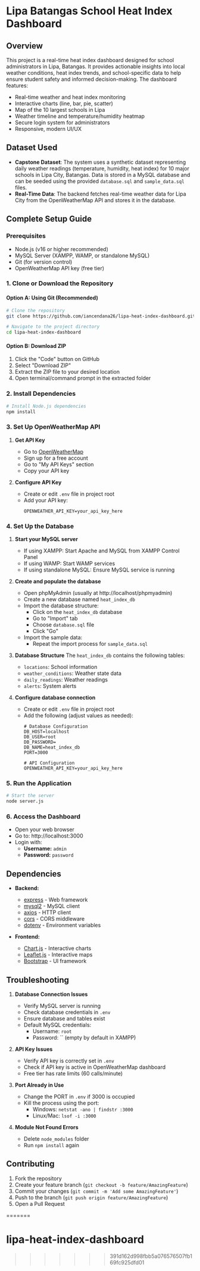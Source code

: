 # Lipa Batangas School Heat Index Dashboard

## Overview
This project is a real-time heat index dashboard designed for school administrators in Lipa, Batangas. It provides actionable insights into local weather conditions, heat index trends, and school-specific data to help ensure student safety and informed decision-making. The dashboard features:
- Real-time weather and heat index monitoring
- Interactive charts (line, bar, pie, scatter)
- Map of the 10 largest schools in Lipa
- Weather timeline and temperature/humidity heatmap
- Secure login system for administrators
- Responsive, modern UI/UX

## Dataset Used
- **Capstone Dataset**: The system uses a synthetic dataset representing daily weather readings (temperature, humidity, heat index) for 10 major schools in Lipa City, Batangas. Data is stored in a MySQL database and can be seeded using the provided `database.sql` and `sample_data.sql` files.
- **Real-Time Data**: The backend fetches real-time weather data for Lipa City from the OpenWeatherMap API and stores it in the database.

## Complete Setup Guide

### Prerequisites
- Node.js (v16 or higher recommended)
- MySQL Server (XAMPP, WAMP, or standalone MySQL)
- Git (for version control)
- OpenWeatherMap API key (free tier)

### 1. Clone or Download the Repository
#### Option A: Using Git (Recommended)
```bash
# Clone the repository
git clone https://github.com/iancendana26/lipa-heat-index-dashboard.git

# Navigate to the project directory
cd lipa-heat-index-dashboard
```

#### Option B: Download ZIP
1. Click the "Code" button on GitHub
2. Select "Download ZIP"
3. Extract the ZIP file to your desired location
4. Open terminal/command prompt in the extracted folder

### 2. Install Dependencies
```bash
# Install Node.js dependencies
npm install
```

### 3. Set Up OpenWeatherMap API
1. **Get API Key**
   - Go to [OpenWeatherMap](https://openweathermap.org/)
   - Sign up for a free account
   - Go to "My API Keys" section
   - Copy your API key

2. **Configure API Key**
   - Create or edit `.env` file in project root
   - Add your API key:
     ```env
     OPENWEATHER_API_KEY=your_api_key_here
     ```

### 4. Set Up the Database
1. **Start your MySQL server**
   - If using XAMPP: Start Apache and MySQL from XAMPP Control Panel
   - If using WAMP: Start WAMP services
   - If using standalone MySQL: Ensure MySQL service is running

2. **Create and populate the database**
   - Open phpMyAdmin (usually at http://localhost/phpmyadmin)
   - Create a new database named `heat_index_db`
   - Import the database structure:
     - Click on the `heat_index_db` database
     - Go to "Import" tab
     - Choose `database.sql` file
     - Click "Go"
   - Import the sample data:
     - Repeat the import process for `sample_data.sql`

3. **Database Structure**
   The `heat_index_db` contains the following tables:
   - `locations`: School information
   - `weather_conditions`: Weather state data
   - `daily_readings`: Weather readings
   - `alerts`: System alerts

4. **Configure database connection**
   - Create or edit `.env` file in project root
   - Add the following (adjust values as needed):
     ```env
     # Database Configuration
     DB_HOST=localhost
     DB_USER=root
     DB_PASSWORD=
     DB_NAME=heat_index_db
     PORT=3000

     # API Configuration
     OPENWEATHER_API_KEY=your_api_key_here
     ```

### 5. Run the Application
```bash
# Start the server
node server.js
```

### 6. Access the Dashboard
- Open your web browser
- Go to: http://localhost:3000
- Login with:
  - **Username:** `admin`
  - **Password:** `password`

## Dependencies
- **Backend:**
  - [express](https://www.npmjs.com/package/express) - Web framework
  - [mysql2](https://www.npmjs.com/package/mysql2) - MySQL client
  - [axios](https://www.npmjs.com/package/axios) - HTTP client
  - [cors](https://www.npmjs.com/package/cors) - CORS middleware
  - [dotenv](https://www.npmjs.com/package/dotenv) - Environment variables

- **Frontend:**
  - [Chart.js](https://www.chartjs.org/) - Interactive charts
  - [Leaflet.js](https://leafletjs.com/) - Interactive maps
  - [Bootstrap](https://getbootstrap.com/) - UI framework

## Troubleshooting
1. **Database Connection Issues**
   - Verify MySQL server is running
   - Check database credentials in `.env`
   - Ensure database and tables exist
   - Default MySQL credentials:
     - Username: `root`
     - Password: `` (empty by default in XAMPP)

2. **API Key Issues**
   - Verify API key is correctly set in `.env`
   - Check if API key is active in OpenWeatherMap dashboard
   - Free tier has rate limits (60 calls/minute)

3. **Port Already in Use**
   - Change the PORT in `.env` if 3000 is occupied
   - Kill the process using the port:
     - Windows: `netstat -ano | findstr :3000`
     - Linux/Mac: `lsof -i :3000`

4. **Module Not Found Errors**
   - Delete `node_modules` folder
   - Run `npm install` again

## Contributing
1. Fork the repository
2. Create your feature branch (`git checkout -b feature/AmazingFeature`)
3. Commit your changes (`git commit -m 'Add some AmazingFeature'`)
4. Push to the branch (`git push origin feature/AmazingFeature`)
5. Open a Pull Request


=======
# lipa-heat-index-dashboard
>>>>>>> 391d162d998fbb5a076576507fb169fc925dfd01
